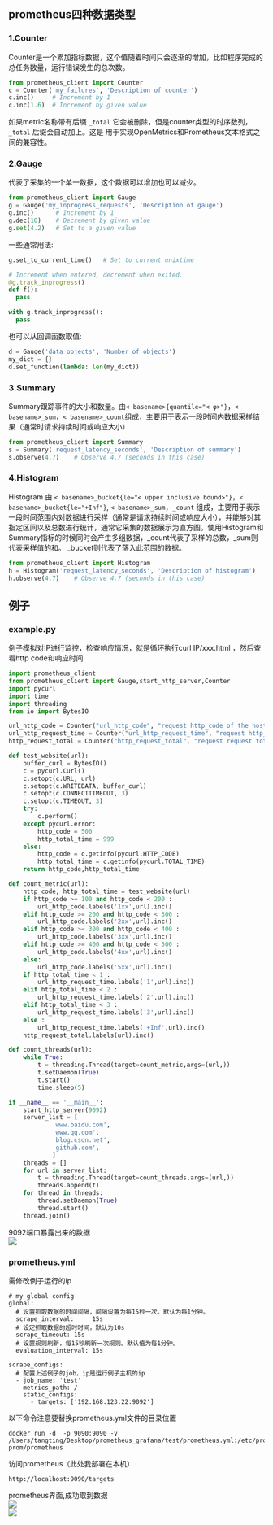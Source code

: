 ## prometheus四种数据类型   
### 1.Counter

Counter是一个累加指标数据，这个值随着时间只会逐渐的增加，比如程序完成的总任务数量，运行错误发生的总次数。


```python
from prometheus_client import Counter
c = Counter('my_failures', 'Description of counter')
c.inc()     # Increment by 1
c.inc(1.6)  # Increment by given value
```

如果metric名称带有后缀 `_total` 它会被删除，但是counter类型的时序数列， `_total` 后缀会自动加上。这是
用于实现OpenMetrics和Prometheus文本格式之间的兼容性。

### 2.Gauge

代表了采集的一个单一数据，这个数据可以增加也可以减少。

```python
from prometheus_client import Gauge
g = Gauge('my_inprogress_requests', 'Description of gauge')
g.inc()      # Increment by 1
g.dec(10)    # Decrement by given value
g.set(4.2)   # Set to a given value
```

一些通常用法:

```python
g.set_to_current_time()   # Set to current unixtime

# Increment when entered, decrement when exited.
@g.track_inprogress()
def f():
  pass

with g.track_inprogress():
  pass
```

也可以从回调函数取值:

```python
d = Gauge('data_objects', 'Number of objects')
my_dict = {}
d.set_function(lambda: len(my_dict))
```

### 3.Summary

Summary跟踪事件的大小和数量。由`< basename>{quantile="< φ>"}`，`< basename>_sum`，`< basename>_count`组成，主要用于表示一段时间内数据采样结果（通常时请求持续时间或响应大小）

```python
from prometheus_client import Summary
s = Summary('request_latency_seconds', 'Description of summary')
s.observe(4.7)    # Observe 4.7 (seconds in this case)
```

### 4.Histogram

Histogram 由 `< basename>_bucket{le="< upper inclusive bound>"}`，`< basename>_bucket{le="+Inf"}`, `< basename>_sum`，`_count` 组成，主要用于表示一段时间范围内对数据进行采样（通常是请求持续时间或响应大小），并能够对其指定区间以及总数进行统计，通常它采集的数据展示为直方图。使用Histogram和Summary指标的时候同时会产生多组数据，_count代表了采样的总数，_sum则代表采样值的和。 _bucket则代表了落入此范围的数据。

```python
from prometheus_client import Histogram
h = Histogram('request_latency_seconds', 'Description of histogram')
h.observe(4.7)    # Observe 4.7 (seconds in this case)
```    
## 例子   
### example.py   
例子模拟对IP进行监控，检查响应情况，就是循环执行curl IP/xxx.html ，然后查看http code和响应时间
```python
import prometheus_client
from prometheus_client import Gauge,start_http_server,Counter
import pycurl
import time
import threading
from io import BytesIO

url_http_code = Counter("url_http_code", "request http_code of the host",['code','url'])
url_http_request_time = Counter("url_http_request_time", "request http_request_time of the host",['le','url'])
http_request_total = Counter("http_request_total", "request request total of the host",['url'])

def test_website(url):
    buffer_curl = BytesIO()
    c = pycurl.Curl()
    c.setopt(c.URL, url)
    c.setopt(c.WRITEDATA, buffer_curl)
    c.setopt(c.CONNECTTIMEOUT, 3)
    c.setopt(c.TIMEOUT, 3)
    try:
        c.perform()
    except pycurl.error:
        http_code = 500
        http_total_time = 999
    else:
        http_code = c.getinfo(pycurl.HTTP_CODE)
        http_total_time = c.getinfo(pycurl.TOTAL_TIME)
    return http_code,http_total_time

def count_metric(url):
    http_code, http_total_time = test_website(url)
    if http_code >= 100 and http_code < 200 :
        url_http_code.labels('1xx',url).inc()
    elif http_code >= 200 and http_code < 300 :
        url_http_code.labels('2xx',url).inc()
    elif http_code >= 300 and http_code < 400 :
        url_http_code.labels('3xx',url).inc()
    elif http_code >= 400 and http_code < 500 :
        url_http_code.labels('4xx',url).inc()
    else:
        url_http_code.labels('5xx',url).inc()
    if http_total_time < 1 :
        url_http_request_time.labels('1',url).inc()
    elif http_total_time < 2 :
        url_http_request_time.labels('2',url).inc()
    elif http_total_time < 3 :
        url_http_request_time.labels('3',url).inc()
    else :
        url_http_request_time.labels('+Inf',url).inc()
    http_request_total.labels(url).inc()

def count_threads(url):
    while True:
        t = threading.Thread(target=count_metric,args=(url,))
        t.setDaemon(True)
        t.start()
        time.sleep(5)

if __name__ == '__main__':
    start_http_server(9092)
    server_list = [
            'www.baidu.com',
            'www.qq.com',
            'blog.csdn.net',
            'github.com',
            ]
    threads = []
    for url in server_list:
        t = threading.Thread(target=count_threads,args=(url,))
        threads.append(t)
    for thread in threads:
        thread.setDaemon(True)
        thread.start()
    thread.join()
```    

9092端口暴露出来的数据  
![](./img/example.png)   

### prometheus.yml   
需修改例子运行的ip
```
# my global config
global:
  # 设置抓取数据的时间间隔，间隔设置为每15秒一次。默认为每1分钟。
  scrape_interval:     15s
  # 设定抓取数据的超时时间，默认为10s
  scrape_timeout: 15s
  # 设置规则刷新，每15秒刷新一次规则。默认值为每1分钟。
  evaluation_interval: 15s

scrape_configs:
  # 配置上述例子的job，ip是运行例子主机的ip
  - job_name: 'test'
    metrics_path: / 
    static_configs:
      - targets: ['192.168.123.22:9092']
```    
以下命令注意要替换prometheus.yml文件的目录位置
```
docker run -d  -p 9090:9090 -v /Users/tangting/Desktop/prometheus_grafana/test/prometheus.yml:/etc/prometheus/prometheus.yml prom/prometheus
```     
访问prometheus（此处我部署在本机）
```
http://localhost:9090/targets
```   
prometheus界面,成功取到数据    
![](./img/prometheus.png)    
![](./img/prometheusData.png)
